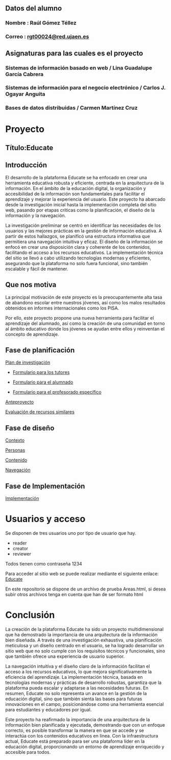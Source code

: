 ## Datos del alumno
### Nombre : Raúl Gómez Téllez
### Correo : rgt00024@red.ujaen.es
## Asignaturas para las cuales es el proyecto
### Sistemas de información basado en web / Lina Guadalupe García Cabrera
### Sistemas de información para el negocio electrónico / Carlos J. Ogayar Anguita
### Bases de datos distribuidas / Carmen Martínez Cruz
# Proyecto
## Título:Educate
## Introducción

El desarrollo de la plataforma Educate se ha enfocado en crear una herramienta educativa robusta y eficiente, centrada en la arquitectura de la información. En el ámbito de la educación digital, la organización y accesibilidad de la información son fundamentales para facilitar el aprendizaje y mejorar la experiencia del usuario. Este proyecto ha abarcado desde la investigación inicial hasta la implementación completa del sitio web, pasando por etapas críticas como la planificación, el diseño de la información y la navegación.

La investigación preliminar se centró en identificar las necesidades de los usuarios y las mejores prácticas en la gestión de información educativa. A partir de estos hallazgos, se planificó una estructura informativa que permitiera una navegación intuitiva y eficaz. El diseño de la información se enfocó en crear una disposición clara y coherente de los contenidos, facilitando el acceso a los recursos educativos. La implementación técnica del sitio se llevó a cabo utilizando tecnologías modernas y eficientes, asegurando que la plataforma no solo fuera funcional, sino también escalable y fácil de mantener.

## Que nos motiva

La principal motivación de este proyecto es la preocupantemente alta tasa de abandono escolar entre nuestros jóvenes, así como los malos resultados obtenidos en informes internacionales como los PISA.

Por ello, este proyecto propone una nueva herramienta para facilitar el aprendizaje del alumnado, así como la creación de una comunidad en torno al ámbito educativo donde los jóvenes se ayudan entre ellos y reinventan el concepto de aprendizaje.
## Fase de planificación
[Plan de investigación](https://docs.google.com/document/d/18dmkgkjxvY4lUFXVq2Bpp2sUPAVqTZlLHitHpwO0qps/edit?usp=sharing/)

- [Formulario para los tutores](https://forms.gle/6rkERFuoZKn2x1Cp7)

- [Formulario para el alumnado](https://forms.gle/D2TQ5dYfyTtjJk9H7)

- [Formulario para el profesorado específico](https://forms.gle/BpQGvdqYw5tT3YAE7)

[Anteproyecto](https://docs.google.com/document/d/1evi3MdQA4qhZKojl-VR4LzMeQ9I7T7qBFUSBbs-v6-M/edit?usp=drive_link)

[Evaluación de recursos similares](https://docs.google.com/document/d/1Qe6q_P3ZMwoKEmENkZJvrB2uYlSfNzz_wj4RX3QwDj0/edit?usp=sharing)

## Fase de diseño

[Contexto](https://docs.google.com/document/d/10oLszUQ0oKurzsfrH7BLhtwNuWotEwikMavH4l4e0mA/edit?usp=sharing)

[Personas](https://docs.google.com/document/d/1IAnisRlM1djVIxDPTScOxRsMrXndP8QaIel1ry-nI0A/edit?usp=sharing)

[Contenido](https://docs.google.com/document/d/1UV8JGMFoW1G55uuYUK2NgMUBsQX3uqivG4mUiQe4Ql8/edit?usp=sharing)

[Navegación](https://docs.google.com/document/d/1Hw9jLCTl8dZxZpJHpPd7AEnM6j7STfRNazInh7Hnp3E/edit?usp=sharing)

## Fase de Implementación
[Implementación](https://docs.google.com/document/d/1FpzyCIM-Ffxy0TUeZKUqMZBnRZVgEctM1v-CgyLWdMI/edit?usp=sharing)


# Usuarios y acceso
Se disponen de tres usuarios uno por tipo de usuario que hay.
- reader
- creator
- reviewer

Todos tienen como contraseña 1234

Para acceder al sitio web se puede realizar mediante el siguiente enlace: [Educate](https://d118flx1-5173.uks1.devtunnels.ms)

En este repositorio se dispone de un archivo de prueba Areas.html, si desea subir otros archivos tenga en cuenta que han de ser formato html
# Conclusión
La creación de la plataforma Educate ha sido un proyecto multidimensional que ha demostrado la importancia de una arquitectura de la información bien diseñada. A través de una investigación exhaustiva, una planificación meticulosa y un diseño centrado en el usuario, se ha logrado desarrollar un sitio web que no solo cumple con los requisitos técnicos y funcionales, sino que también ofrece una experiencia de usuario superior.

La navegación intuitiva y el diseño claro de la información facilitan el acceso a los recursos educativos, lo que mejora significativamente la eficiencia del aprendizaje. La implementación técnica, basada en tecnologías modernas y prácticas de desarrollo robustas, garantiza que la plataforma pueda escalar y adaptarse a las necesidades futuras. En resumen, Educate no solo representa un avance en la gestión de la educación digital, sino que también sienta las bases para futuras innovaciones en el campo, posicionándose como una herramienta esencial para estudiantes y educadores por igual.

Este proyecto ha reafirmado la importancia de una arquitectura de la información bien planificada y ejecutada, demostrando que con un enfoque correcto, es posible transformar la manera en que se accede y se interactúa con los contenidos educativos en línea. Con la infraestructura actual, Educate está preparado para ser una plataforma líder en la educación digital, proporcionando un entorno de aprendizaje enriquecido y accesible para todos.
